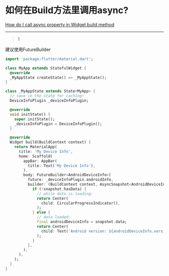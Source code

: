 # 如何在Build方法里调用async?
[How do I call async property in Widget build method](https://stackoverflow.com/questions/53800662/how-do-i-call-async-property-in-widget-build-method)

___



> 1

建议使用FutureBuilder

```dart
import 'package:flutter/material.dart';

class MyApp extends StatefulWidget {
  @override
  _MyAppState createState() => _MyAppState();
}

class _MyAppState extends State<MyApp> {
  // save in the state for caching!
  DeviceInfoPlugin _deviceInfoPlugin;

  @override
  void initState() {
    super.initState();
    _deviceInfoPlugin = DeviceInfoPlugin();
  }

  @override
  Widget build(BuildContext context) {
    return MaterialApp(
      title: 'My Device Info',
      home: Scaffold(
        appBar: AppBar(
          title: Text('My Device Info'),
        ),
        body: FutureBuilder<AndroidDeviceInfo>(
          future: _deviceInfoPlugin.androidInfo,
          builder: (BuildContext context, AsyncSnapshot<AndroidDeviceInfo> snapshot) {
            if (!snapshot.hasData) {
              // while data is loading:
              return Center(
                child: CircularProgressIndicator(),
              );
            } else {
              // data loaded:
              final androidDeviceInfo = snapshot.data;
              return Center(
                child: Text('Android version: ${androidDeviceInfo.version}'),
              );
            }
          },
        ),
      ),
    );
  }
}
```





